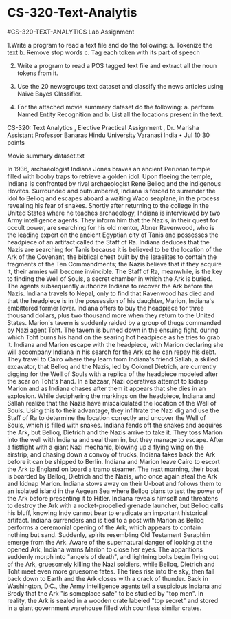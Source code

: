 # CS-320-Text-Analytis 
  #CS-320-TEXT-ANALYTICS Lab Assignment

1.Write a program to read a text file and do the following:
a. Tokenize the text
b. Remove stop words
c. Tag each token with its part of speech

2. Write a program to read a POS tagged text file and extract all the noun
tokens from it.

3. Use the 20 newsgroups text dataset and classify the news articles using
Naïve Bayes Classifier.

4. For the attached movie summary dataset do the following:
a. perform Named Entity Recognition and
b. List all the locations present in the text.


CS-320: Text Analytics ,
Elective
Practical Assignment ,
Dr. Marisha 
Assistant Professor 
Banaras Hindu University Varanasi India
•
Jul 10
30 points


Movie summary dataset.txt

In 1936, archaeologist Indiana Jones braves an ancient Peruvian temple filled with booby traps to retrieve a golden idol. Upon fleeing the temple, Indiana is confronted by rival archaeologist René Belloq and the indigenous Hovitos. Surrounded and outnumbered, Indiana is forced to surrender the idol to Belloq and escapes aboard a waiting Waco seaplane, in the process revealing his fear of snakes. Shortly after returning to the college in the United States where he teaches archaeology, Indiana is interviewed by two Army intelligence agents. They inform him that the Nazis, in their quest for occult power, are searching for his old mentor, Abner Ravenwood, who is the leading expert on the ancient Egyptian city of Tanis and possesses the headpiece of an artifact called the Staff of Ra. Indiana deduces that the Nazis are searching for Tanis because it is believed to be the location of the Ark of the Covenant, the biblical chest built by the Israelites to contain the fragments of the Ten Commandments; the Nazis believe that if they acquire it, their armies will become invincible. The Staff of Ra, meanwhile, is the key to finding the Well of Souls, a secret chamber in which the Ark is buried. The agents subsequently authorize Indiana to recover the Ark before the Nazis. Indiana travels to Nepal, only to find that Ravenwood has died and that the headpiece is in the possession of his daughter, Marion, Indiana's embittered former lover. Indiana offers to buy the headpiece for three thousand dollars, plus two thousand more when they return to the United States. Marion's tavern is suddenly raided by a group of thugs commanded by Nazi agent Toht. The tavern is burned down in the ensuing fight, during which Toht burns his hand on the searing hot headpiece as he tries to grab it. Indiana and Marion escape with the headpiece, with Marion declaring she will accompany Indiana in his search for the Ark so he can repay his debt. They travel to Cairo where they learn from Indiana's friend Sallah, a skilled excavator, that Belloq and the Nazis, led by Colonel Dietrich, are currently digging for the Well of Souls with a replica of the headpiece modeled after the scar on Toht's hand. In a bazaar, Nazi operatives attempt to kidnap Marion and as Indiana chases after them it appears that she dies in an explosion. While deciphering the markings on the headpiece, Indiana and Sallah realize that the Nazis have miscalculated the location of the Well of Souls. Using this to their advantage, they infiltrate the Nazi dig and use the Staff of Ra to determine the location correctly and uncover the Well of Souls, which is filled with snakes. Indiana fends off the snakes and acquires the Ark, but Belloq, Dietrich and the Nazis arrive to take it. They toss Marion into the well with Indiana and seal them in, but they manage to escape. After a fistfight with a giant Nazi mechanic, blowing up a flying wing on the airstrip, and chasing down a convoy of trucks, Indiana takes back the Ark before it can be shipped to Berlin. Indiana and Marion leave Cairo to escort the Ark to England on board a tramp steamer. The next morning, their boat is boarded by Belloq, Dietrich and the Nazis, who once again steal the Ark and kidnap Marion. Indiana stows away on their U-boat and follows them to an isolated island in the Aegean Sea where Belloq plans to test the power of the Ark before presenting it to Hitler. Indiana reveals himself and threatens to destroy the Ark with a rocket-propelled grenade launcher, but Belloq calls his bluff, knowing Indy cannot bear to eradicate an important historical artifact. Indiana surrenders and is tied to a post with Marion as Belloq performs a ceremonial opening of the Ark, which appears to contain nothing but sand. Suddenly, spirits resembling Old Testament Seraphim emerge from the Ark. Aware of the supernatural danger of looking at the opened Ark, Indiana warns Marion to close her eyes. The apparitions suddenly morph into "angels of death", and lightning bolts begin flying out of the Ark, gruesomely killing the Nazi soldiers, while Belloq, Dietrich and Toht meet even more gruesome fates. The fires rise into the sky, then fall back down to Earth and the Ark closes with a crack of thunder. Back in Washington, D.C., the Army intelligence agents tell a suspicious Indiana and Brody that the Ark "is someplace safe" to be studied by "top men". In reality, the Ark is sealed in a wooden crate labeled "top secret" and stored in a giant government warehouse filled with countless similar crates. 
